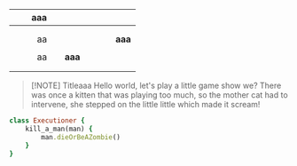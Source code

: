 
|     |     | aaa |     |         |     |     |     |         |
| --- | --- | ---:| --- |:-------:|:---:| --- | --- | ------- |
|     |     |     |     |         |     |     |     |         |
|     |     |     |     |         |     |     |     |         |
|     |     |  aa |     |         |     |     |     | **aaa** |
|     |     |     |     |         |     |     |     |         |
|     |     |  aa |     | **aaa** |     |     |     |         |
|     |     |     |     |         |     |     |     |         |
|     |     |     |     |         |     |     |     |         |

> [!NOTE] Titleaaa
> Hello world, let's play a little game show we?
> There was once a kitten that was playing too much, so the mother cat had to intervene, she stepped on the little little which made it scream!
```ruby
class Executioner {
	kill_a_man(man) {
		man.dieOrBeAZombie()
	}
}
```
